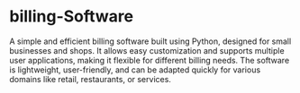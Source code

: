 # billing-Software
A simple and efficient billing software built using Python, designed for small businesses and shops. It allows easy customization and supports multiple user applications, making it flexible for different billing needs. The software is lightweight, user-friendly, and can be adapted quickly for various domains like retail, restaurants, or services.
